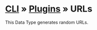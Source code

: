 # [CLI](../../../../../cli/README.md) &raquo; [Plugins](../../../../../cli/PLUGINS.md) &raquo; URLs

This Data Type generates random URLs.
